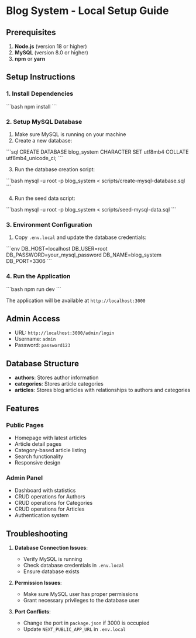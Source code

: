 # Blog System - Local Setup Guide

## Prerequisites

1. **Node.js** (version 18 or higher)
2. **MySQL** (version 8.0 or higher)
3. **npm** or **yarn**

## Setup Instructions

### 1. Install Dependencies

\`\`\`bash
npm install
\`\`\`

### 2. Setup MySQL Database

1. Make sure MySQL is running on your machine
2. Create a new database:

\`\`\`sql
CREATE DATABASE blog_system CHARACTER SET utf8mb4 COLLATE utf8mb4_unicode_ci;
\`\`\`

3. Run the database creation script:

\`\`\`bash
mysql -u root -p blog_system < scripts/create-mysql-database.sql
\`\`\`

4. Run the seed data script:

\`\`\`bash
mysql -u root -p blog_system < scripts/seed-mysql-data.sql
\`\`\`

### 3. Environment Configuration

1. Copy `.env.local` and update the database credentials:

\`\`\`env
DB_HOST=localhost
DB_USER=root
DB_PASSWORD=your_mysql_password
DB_NAME=blog_system
DB_PORT=3306
\`\`\`

### 4. Run the Application

\`\`\`bash
npm run dev
\`\`\`

The application will be available at `http://localhost:3000`

## Admin Access

- URL: `http://localhost:3000/admin/login`
- Username: `admin`
- Password: `password123`

## Database Structure

- **authors**: Stores author information
- **categories**: Stores article categories
- **articles**: Stores blog articles with relationships to authors and categories

## Features

### Public Pages
- Homepage with latest articles
- Article detail pages
- Category-based article listing
- Search functionality
- Responsive design

### Admin Panel
- Dashboard with statistics
- CRUD operations for Authors
- CRUD operations for Categories
- CRUD operations for Articles
- Authentication system

## Troubleshooting

1. **Database Connection Issues**: 
   - Verify MySQL is running
   - Check database credentials in `.env.local`
   - Ensure database exists

2. **Permission Issues**:
   - Make sure MySQL user has proper permissions
   - Grant necessary privileges to the database user

3. **Port Conflicts**:
   - Change the port in `package.json` if 3000 is occupied
   - Update `NEXT_PUBLIC_APP_URL` in `.env.local`
